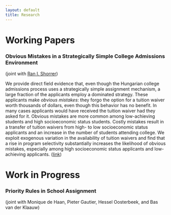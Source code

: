 ```yaml
---
layout: default
title: Research
---
```


# Working Papers
### Obvious Mistakes in a Strategically Simple College Admissions Environment 
(joint with [Ran I. Shorrer](http://rshorrer.weebly.com/))

We provide direct field evidence that, even though the Hungarian college admissions process uses a strategically simple assignment mechanism, a large fraction of the applicants employ a dominated strategy. These applicants make _obvious mistakes_: they forgo the option for a tuition waiver worth thousands of dollars, even though this behavior has no benefit. In many cases applicants would have received the tuition waiver had they asked for it. Obvious mistakes are more common among low-achieving students and high socioeconomic status students. Costly mistakes result in a transfer of tuition waivers from high- to low socioeconomic status applicants and an increase in the number of students attending college. We exploit exogenous variation in the availability of tuition waivers and find that a rise in program selectivity substantially increases the likelihood of obvious mistakes, especially among high socioeconomic status applicants and low-achieving applicants. ([link](https://ssrn.com/abstract=2993538))

# Work in Progress
### Priority Rules in School Assignment
(joint with Monique de Haan, Pieter Gautier, Hessel Oosterbeek, and Bas van der Klaauw)
